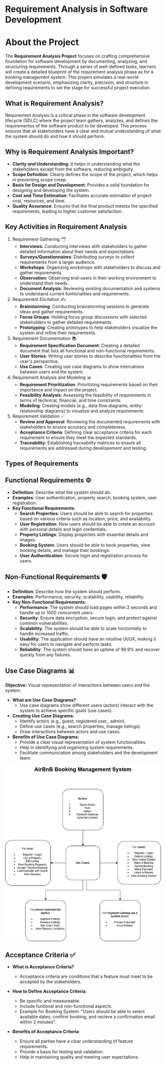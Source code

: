 # Requirement Analysis in Software Development

<h1>About the Project</h1>

<p>
  The <strong>Requirement Analysis Project</strong> focuses on crafting comprehensive foundation for software development by  documenting, analyzing, and structuring requirements. Through a series of well-defined tasks, learners will create a detailed blueprint of the requirement analysis phase as for a booking management system. This project simulates a real-world development scenario, emphasizing clarity, precision, and structure in defining requirements to set the stage for successful project execution.
</p>

<section>
<h1>What is Requirement Analysis?</h1>

<p>
  Requirement Analysis is a critical phase in the software development lifecycle (SDLC) where the project team gathers, analyzes, and defines the requirementss of the software product to be developed. This process ensures that all stakeholders have a clear and mutual understanding of what the system should do and how it should perform.
</p>
</section>

<section>
<h1>Why is Requirement Analysis Important?</h1>

<ul>
  <li><strong>Clarity and Understanding</strong>: It helps in understanding what the stakeholders except from the software, reducing ambiguity.</li>
  <li><strong>Scope Definition</strong>: Clearly defines the scope of the project, which helps in preventing scope creep.</li>
  <li><strong>Basis for Design and Development</strong>: Provides a solid foundation for designing and developing the system.</li>
  <li><strong>Cost and Time Estimation</strong>: Facilitates accurate estimation of project cost, resources, and time.</li>
  <li><strong>Quality Assurance</strong>: Ensures that the final product meetss the specified requirements, leading to higher customer satisfaction.</li>
</ul>
</section>

<section>
<h1>Key Activities in Requirement Analysis</h1>

<ol>
  <li>
    Requirement Gathering 🗂
    <ul>
      <li><strong>Interviews</strong>: Conducting interviews with stakeholders to gather detailed information about their needs and expectations.</li>
      <li><strong>Surveys/Questionnaires</strong>: Distributing surveys to collect requirements from a larger audience.</li>
      <li><strong>Workshops</strong>: Organizing workshops with stakeholders to discuss and gather requirements.</li>
      <li><strong>Observation</strong>: Observing end-users in their working environment to understand their needs.</li>
      <li><strong>Document Analysis</strong>: Reviewing existing documentation and systems to understand current funtionalities and requirements.</li>
    </ul>
  </li>

<li>
    Requirement Elicitation ✍
    <ul>
      <li><strong>Brainstorming</strong>: Conducting brainstorming sessions to generate ideas and gather requirements.</li>
      <li><strong>Focus Groups</strong>: Holding focus group discussions with selected stakeholders to gather detailed requirements.</li>
      <li><strong>Prototyping</strong>: Creating prototypes to help stakeholders visualize the system and refine their requirements.</li>
    </ul>
  </li>

<li>
    Requirement Documentation 📚
    <ul>
      <li><strong>Requirement Specification Document</strong>: Creating a detailed document that lists all functional and non-functional requirements.</li>
      <li><strong>User Stories</strong>: Writing user stories to describe functionalities from the user's perspective.</li>
      <li><strong>Use Cases</strong>: Creating use case diagrams to show intercations between users and the system.</li>
    </ul>
  </li>

<li>
    Requirement Analysis and Modeling 📊
    <ul>
      <li><strong>Requirement Prioritization</strong>: Prioritizing requirements based on their importance and impact on the project.</li>
      <li><strong>Feasibility Analysis</strong>: Assessing the feasibility of requirements in terms of technical, financial, and time constraints.</li>
      <li><strong>Modeling</strong>: Creating models (e.g., data flow diagrams, entity-relationship diagrams) to visualize and analyze requirements.</li>
    </ul>
  </li>

<li>
    Requirement Validation ✅
    <ul>
      <li><strong>Review and Approval</strong>: Reviewing the documented requirements with stakeholders to ensure accuracy and completeness.</li>
      <li><strong>Acceptance Criteria</strong>: Defining clear acceptance criteria for each requirement to ensure they meet the expected standards.</li>
      <li><strong>Traceability</strong>: Establishing traceability matrices to ensure all requirements are addressed during developement and testing.</li>
    </ul>
  </li>
</ol>
</section>

<section>
  <h1>Types of Requirements</h1>
    <div>
      <h2>Functional Requirements ⚙</h2>
      <ul>
        <li><strong>Definition</strong>: Describe what the system should do.</li>
        <li><strong>Examples</strong>: User authentication, property search, booking system, user registration.</li>
          <li>
            <strong>Key Functional Requirements</strong>: 
            <ul>
              <li><strong>Search Properties</strong>: Users should be able to search for properties based on various criteria such as location, price, and availability.</li>
              <li><strong>User Registration</strong>: New users should be able to create an account with personal details and login credentials.</li>
              <li><strong>Property Listings</strong>: Display properties with essential details and images.</li>
              <li><strong>Booking System</strong>: Users should be able to book properties, view booking details, and manage their bookings.</li>
              <li><strong>User Authentication</strong>: Secure login and registration process for users.</li>
            </ul>
          </li>
      </ul>
    </div>
    <div>
      <h2>Non-Functional Requirements 🛡</h2>
      <ul>
        <li><strong>Definition</strong>: Describe how the system should perform.</li>
        <li><strong>Examples</strong>: Performance, security, scalability, usability, reliability.</li>
          <li>
            <strong>Key Non-Functional Requirements</strong>: 
            <ul>
              <li><strong>Performance</strong>: The system should load pages within 2 seconds and handle up to 1000 concurrent users.</li>
              <li><strong>Security</strong>: Ensure data encryption, secure login, and protect against common vulnerabilities.</li>
              <li><strong>Scalability</strong>: The system should be able to scale horizontally to handle increased traffic.</li>
              <li><strong>Usability</strong>: The application should have an intuitive UI/UX, making it easy for users to navigate and perform tasks.</li>
              <li><strong>Reliability</strong>: The system should have an uptime of 99.9% and recover quickly from any failures.</li>
            </ul>
          </li>
      </ul>
    </div>
</section>

<section>
  <h1>Use Case Diagrams 📊</h1>
  <p>
    <strong>Objective:</strong> Visual representation of interactions between users and the system.
  </p>

  <ul>
    <li>
      <strong>What are Use Case Diagrams?</strong>
      <ul>
        <li>Use case diagrams show different users (actors) interact with the system to achieve specific goals (use cases).</li>
      </ul>
    </li>
    <li>
      <strong>Creating Use Case Diagrams:</strong>
      <ul>
        <li>Identify actors (e.g., guest, registered user,, admin).</li>
        <li>Define use cases (e.g., search properties, manage listings).</li>
        <li>Draw interactions between actors and use cases.</li>
      </ul>
    </li>
    <li>
      <strong>Benefits of Use Case Diagrams:</strong>
      <ul>
        <li>Provide a clear visual representation of system functionalities.</li>
        <li>Help in identifying and organizing system requirements.</li>
        <li>Facilitate communication among stakeholders and the development team.</li>
      </ul>
    </li>
  </ul>
  <img src="images/Use Case Diagram/alx-booking-uc.png" alt="Use Case Diagram"/>
</section>

<section>
  <h1>Acceptance Criteria ✅</h1>
  <ul>
    <li><strong>What is Acceptance Criteria?</strong></li>
      <ul>
        <li>Acceptance criteria are conditions that a feature must meet to be accepted by the stakeholders.</li>
      </ul>
  </ul>
  
  <ul>
    <li><strong>How to Define Acceptance Criteria</strong>: </li>
      <ul>
        <li>Be specific and measureable.</li>
        <li>Include funtional and non-functional aspects.</li>
        <li>Example for Booking System: "Users should be able to select available dates, confirm booking, and recieve a confirmation email within 2 minutes".</li>
      </ul>
  </ul>

  
  <ul>
    <li><strong>Benefits of Acceptance Criteria</strong>: </li>
      <ul>
        <li>Ensure all parties have a clear understanding of feature requirements.</li>
        <li>Provide a basis for testing and validation.</li>
        <li>Help in maintaining quality and meeting user expectations.</li>
      </ul>
  </ul>
</section>

